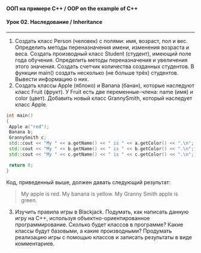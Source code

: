#### ООП на примере C++ / OOP on the example of C++
#### Урок 02. Наследование / Inheritance

***

1. Создать класс Person (человек) с полями: имя, возраст, пол и вес. Определить методы переназначения имени, изменения возраста и веса. Создать производный класс Student (студент), имеющий поле года обучения. Определить методы переназначения и увеличения этого значения. Создать счетчик количества созданных студентов. В функции main() создать несколько (не больше трёх) студентов. Вывести информацию о них.
2. Создать классы Apple (яблоко) и Banana (банан), которые наследуют класс Fruit (фрукт). У Fruit есть две переменные-члена: name (имя) и color (цвет). Добавить новый класс GrannySmith, который наследует класс Apple.
```C++
int main()
{
 Apple a("red");
 Banana b;
 GrannySmith c;
 std::cout << "My " << a.getName() << " is " << a.getColor() << ".\n";
 std::cout << "My " << b.getName() << " is " << b.getColor() << ".\n";
 std::cout << "My " << c.getName() << " is " << c.getColor() << ".\n";

 return 0;
}
```
Код, приведенный выше, должен давать следующий результат:
> My apple is red.
> My banana is yellow.
> My Granny Smith apple is green.
3. Изучить правила игры в Blackjack. Подумать, как написать данную игру на С++, используя объектно-ориентированное программирование. Сколько будет классов в программе? Какие классы будут базовыми, а какие производными? Продумать реализацию игры с помощью классов и записать результаты в виде комментариев.